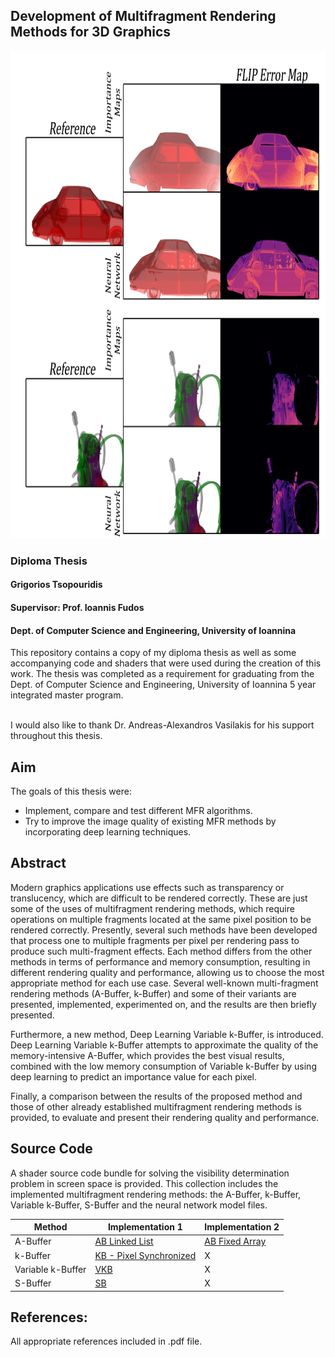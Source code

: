 ## Development of Multifragment Rendering Methods for 3D Graphics
<p align="center">

<p align="center">
  <img width="830" height="780" src="/Screenshots/image.png">
</p>


### Diploma Thesis
#### Grigorios Tsopouridis
#### Supervisor: Prof. Ioannis Fudos
#### Dept. of Computer Science and Engineering, University of Ioannina

This repository contains a copy of my diploma thesis as well as some accompanying code and shaders that were used during the creation of this work.
The thesis was completed as a requirement for graduating from the Dept. of Computer Science and Engineering, University of Ioannina 5 year integrated master program.

\
I would also like to thank Dr. Andreas-Alexandros Vasilakis for his support throughout this thesis.


## Aim
The goals of this thesis were:

- Implement, compare and test different MFR algorithms.
- Try to improve the image quality of existing MFR methods by incorporating deep learning techniques.

## Abstract
Modern graphics applications use effects such as transparency or translucency, which are difficult to be rendered correctly. These are just some of the uses of multifragment rendering methods, which require operations on multiple fragments located at the same pixel position to be rendered correctly. Presently, several such methods have been developed that process one to multiple fragments per pixel per rendering pass to produce such multi-fragment effects. Each method differs from the other methods in terms of performance and memory consumption, resulting in different rendering quality and performance, allowing us to choose the most appropriate method for each use case. Several well-known multi-fragment rendering methods (A-Buffer, k-Buffer) and some of their variants are presented, implemented, experimented on, and the results are then briefly presented.

Furthermore, a new method, Deep Learning Variable k-Buffer, is introduced.
Deep Learning Variable k-Buffer attempts to approximate the quality of the memory-intensive A-Buffer, which provides the best visual results, combined with the low memory consumption of Variable k-Buffer by using deep learning to predict an importance value for each pixel.

Finally, a comparison between the results of the proposed method and those of other already established multifragment rendering methods is provided, to evaluate and present their rendering quality and performance.

## Source Code
A shader source code bundle for solving the visibility determination problem in screen space is provided. This collection includes the implemented multifragment rendering methods: the A-Buffer, k-Buffer, Variable k-Buffer, S-Buffer and the neural network model files.


| Method  | Implementation 1 | Implementation 2 |
| ------------- | ------------- | ------------- |
| A-Buffer  | [AB Linked List](/Assets/Shaders/A-Buffer/LinkedList)  | [AB Fixed Array](/Assets/Shaders/A-Buffer/FixedArray)|
| k-Buffer  | [KB - Pixel Synchronized](/Assets/Shaders/k-Buffer%20Pixel%20Synchro)   |X|
| Variable k-Buffer  | [VKB](/Assets/Shaders/k-Buffer%20Variable)   |X|
| S-Buffer  | [SB](/Assets/Shaders/S-Buffer)   |X|

## References:
All appropriate references included in .pdf file.
